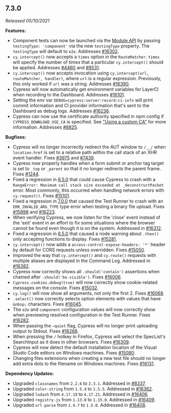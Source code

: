 ## 7.3.0

_Released 05/10/2021_

**Features:**

- Component tests can now be launched via the
  [Module API](/guides/guides/module-api) by passing `testingType: 'component'`
  via the new `testingType` property. The `testingType` will default to `e2e`.
  Addresses [#16302](https://github.com/cypress-io/cypress/issues/16302).
- `cy.intercept()` now accepts a `times` option in the `RouteMatcher`. `times`
  will specify the number of times that a particular `cy.intercept()` should be
  applied. Addresses [#4460](https://github.com/cypress-io/cypress/issues/4460)
  and [#8531](https://github.com/cypress-io/cypress/issues/8531).
- `cy.intercept()` now accepts invocation using
  `cy.intercept(url, routeMatcher, handler)`, where `url` is a regular
  expression. Previously, this only worked if `url` was a string. Addresses
  [#16390](https://github.com/cypress-io/cypress/issues/16390).
- Cypress will now automatically get environment variables for LayerCI when
  recording to the Dashboard. Addresses
  [#16101](https://github.com/cypress-io/cypress/issues/16101).
- Setting the env var `DEBUG=cypress:server:record:ci-info` will print commit
  information and CI provider information that's sent to the Dashboard as debug
  logs. Addresses [#16236](https://github.com/cypress-io/cypress/issues/16236).
- Cypress can now use the certificate authority specified in npm config if
  `CYPRESS_DOWNLOAD_USE_CA` is specified. See
  ["Using a custom CA"](/guides/getting-started/installing-cypress#Using-a-custom-CA)
  for more information. Addresses
  [#8825](https://github.com/cypress-io/cypress/issues/8825).

**Bugfixes:**

- Cypress will no longer incorrectly redirect the AUT window to `/__/` when
  `location.href` is set to a relative path within the call stack of an XHR
  event handler. Fixes
  [#3975](https://github.com/cypress-io/cypress/issues/3975) and
  [#7439](https://github.com/cypress-io/cypress/issues/7439).
- Cypress now properly handles when a form submit or anchor tag target is set to
  `_top` or `_parent` so that it no longer redirects the parent frame. Fixes
  [#1244](https://github.com/cypress-io/cypress/issues/1244).
- Fixed a regression in [6.5.0](/guides/references/changelog#6-5-0) that could
  cause Cypress to crash with a
  `RangeError: Maximum call stack size exceeded at _deconstructPacket` error.
  Most commonly, this occurred when handling network errors with `cy.request()`.
  Fixes [#15101](https://github.com/cypress-io/cypress/issues/15101).
- Fixed a regression in [7.0.0](/guides/references/changelog#7-0-0) that caused
  the Test Runner to crash with an `ERR_INVALID_ARG_TYPE` type error when
  testing a binary file upload. Fixes
  [#15898](https://github.com/cypress-io/cypress/issues/15898) and
  [#16223](https://github.com/cypress-io/cypress/issues/16223).
- When verifying Cypress, we now listen for the 'close' event instead of the
  'exit' event in an effort to fix some situations where the browser cannot be
  found even though it is on the system. Addressed in
  [#16312](https://github.com/cypress-io/cypress/issues/16312).
- Fixed a regression in [6.5.0](/guides/references/changelog#6-5-0) that caused
  a node warning about `.then()` only accepting functions to display. Fixes
  [#15281](https://github.com/cypress-io/cypress/issues/15281).
- `cy.intercept()` now adds a `access-control-expose-headers: '*'` header by
  default for CORS requests unless overridden. Fixes
  [#15050](https://github.com/cypress-io/cypress/issues/15050).
- Improved the way that `cy.intercept()` and `cy.route()` requests with multiple
  aliases are displayed in the Command Log. Addressed in
  [#16382](https://github.com/cypress-io/cypress/issues/16382).
- Cypress now correctly shows all `.should('contain')` assertions when chained
  after `.should('be.visible')`. Fixes
  [#16006](https://github.com/cypress-io/cypress/issues/16006).
- `Cypress.cookies.debug(true)` will now correctly show cookie-related messages
  on the console. Fixes
  [#15032](https://github.com/cypress-io/cypress/issues/15032).
- `cy.log()` will now show all arguments, not only the first 2. Fixes
  [#16068](https://github.com/cypress-io/cypress/issues/16068).
- `.select()` now correctly selects option elements with values that have
  `&nbsp;` characters. Fixes
  [#16045](https://github.com/cypress-io/cypress/issues/16045).
- The `e2e` and `component` configuration values will now correctly show when
  previewing resolved configuration in the Test Runner. Fixes
  [#16282](https://github.com/cypress-io/cypress/issues/16282).
- When passing the `—quiet` flag, Cypress will no longer print uploading output
  to Stdout. Fixes [#16268](https://github.com/cypress-io/cypress/issues/16268).
- When pressing the `/` hotkey in Firefox, Cypress will select the SpecList's
  SearchInput as it does in other browsers. Fixes
  [#16309](https://github.com/cypress-io/cypress/issues/16309).
- Cypress will now detect the default installation location of the Visual Studio
  Code editors on Windows machines. Fixes
  [#15080](https://github.com/cypress-io/cypress/issues/15080).
- Changing files extensions when creating a new test file should no longer add
  extra dots to the filename on Windows machines. Fixes
  [#16131](https://github.com/cypress-io/cypress/issues/16131).

**Dependency Updates:**

- Upgraded `classnames` from `2.2.6` to `2.3.1`. Addressed in
  [#8337](https://github.com/cypress-io/cypress/issues/8337).
- Upgraded `color-string` from `1.5.4` to `1.5.5`. Addressed in
  [#16362](https://github.com/cypress-io/cypress/issues/16362).
- Upgraded `lodash` from `4.17.19` to `4.17.21`. Addressed in
  [#16406](https://github.com/cypress-io/cypress/issues/16406).
- Upgraded `registry-js` from `1.13.0` to `1.15.0`. Addressed in
  [#16409](https://github.com/cypress-io/cypress/issues/16409).
- Upgraded `url-parse` from `1.4.7` to `1.5.0`. Addressed in
  [#16408](https://github.com/cypress-io/cypress/issues/16408).

